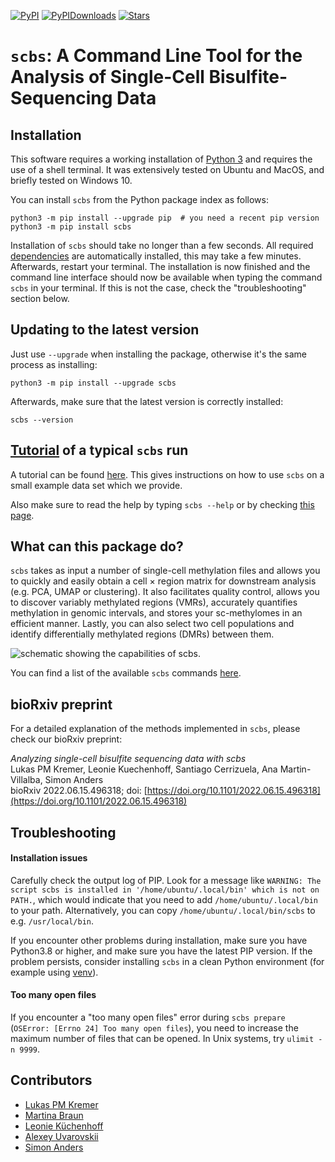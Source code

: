 [![PyPI](https://img.shields.io/pypi/v/scbs?logo=PyPI)](https://pypi.org/project/scbs)
[![PyPIDownloads](https://pepy.tech/badge/scbs)](https://pepy.tech/project/scbs)
[![Stars](https://img.shields.io/github/stars/LKremer/scbs?logo=GitHub&color=yellow)](https://github.com/LKremer/scbs/stargazers)

# `scbs`: A Command Line Tool for the Analysis of Single-Cell Bisulfite-Sequencing Data

## Installation

This software requires a working installation of [Python 3](https://www.python.org/downloads/) and requires the use of a shell terminal.
It was extensively tested on Ubuntu and MacOS, and briefly tested on Windows 10.

You can install `scbs` from the Python package index as follows:
```
python3 -m pip install --upgrade pip  # you need a recent pip version
python3 -m pip install scbs
```
Installation of `scbs` should take no longer than a few seconds. All required [dependencies](pyproject.toml) are automatically installed, this may take a few minutes.
Afterwards, restart your terminal. The installation is now finished and the command line interface should now be available when typing the command `scbs` in your terminal.
If this is not the case, check the "troubleshooting" section below.  


## Updating to the latest version
Just use `--upgrade` when installing the package, otherwise it's the same process as installing:
```
python3 -m pip install --upgrade scbs
```
Afterwards, make sure that the latest version is correctly installed:
```
scbs --version
```

## [Tutorial](docs/tutorial.md) of a typical `scbs` run
A tutorial can be found [here](docs/tutorial.md). This gives instructions on how to use `scbs` on a small example data set which we provide.

Also make sure to read the help by typing `scbs --help` or by checking [this page](docs/commands.md).


## What can this package do?

`scbs` takes as input a number of single-cell methylation files and allows you to quickly and easily obtain a cell × region matrix for downstream analysis (e.g. PCA, UMAP or clustering).
It also facilitates quality control, allows you to discover variably methylated regions (VMRs), accurately quantifies methylation in genomic intervals, and stores your sc-methylomes in an efficient manner.
Lastly, you can also select two cell populations and identify differentially methylated regions (DMRs) between them.

<picture>
  <source media="(prefers-color-scheme: dark)" srcset="docs/Fig_workflow2.png">
  <source media="(prefers-color-scheme: light)" srcset="docs/Fig_workflow.png">
  <img alt="schematic showing the capabilities of scbs.">
</picture>

You can find a list of the available `scbs` commands [here](docs/commands.md).


## bioRxiv preprint

For a detailed explanation of the methods implemented in `scbs`, please check our bioRxiv preprint:

*Analyzing single-cell bisulfite sequencing data with scbs*  
Lukas PM Kremer, Leonie Kuechenhoff, Santiago Cerrizuela, Ana Martin-Villalba, Simon Anders  
bioRxiv 2022.06.15.496318; doi: [https://doi.org/10.1101/2022.06.15.496318](https://doi.org/10.1101/2022.06.15.496318)


## Troubleshooting

#### Installation issues

Carefully check the output log of PIP. Look for a message like `WARNING: The script scbs is installed in '/home/ubuntu/.local/bin' which is not on PATH.`, which would indicate that you need to add `/home/ubuntu/.local/bin` to your path. Alternatively, you can copy `/home/ubuntu/.local/bin/scbs` to e.g. `/usr/local/bin`.

If you encounter other problems during installation, make sure you have Python3.8 or higher, and make sure you have the latest PIP version. If the problem persists, consider installing `scbs` in a clean Python environment (for example using [venv](https://docs.python.org/3/library/venv.html)).

#### Too many open files
If you encounter a "too many open files" error during `scbs prepare` (`OSError: [Errno 24] Too many open files`), you need to increase the maximum number of files that can be opened. In Unix systems, try `ulimit -n 9999`.



## Contributors
- [Lukas PM Kremer](https://github.com/LKremer)
- [Martina Braun](https://github.com/martinabraun)
- [Leonie Küchenhoff](https://github.com/LeonieKuechenhoff)
- [Alexey Uvarovskii](https://github.com/alexey0308)
- [Simon Anders](https://github.com/simon-anders)
